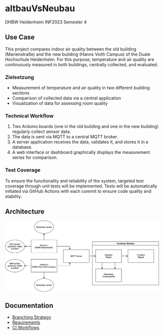 # altbauVsNeubau
DHBW Heidenheim INF2023 Semester 4

## Use Case
This project compares indoor air quality between the old building (Marienstraße) and the new building (Hanns Voith Campus) of the Duale Hochschule Heidenheim. For this purpose, temperature and air quality are continuously measured in both buildings, centrally collected, and evaluated.

### Zielsetzung
* Measurement of temperature and air quality in two different building sections
* Comparison of collected data via a central application
* Visualization of data for assessing room quality

### Technical Workflow
1. Two Arduino boards (one in the old building and one in the new building) regularly collect sensor data.
2. The data is sent via MQTT to a central MQTT broker.
3. A server application receives the data, validates it, and stores it in a database.
4. A web interface or dashboard graphically displays the measurement series for comparison.

### Test Coverage
To ensure the functionality and reliability of the system, targeted test coverage through unit tests will be implemented.
Tests will be automatically initiated via GitHub Actions with each commit to ensure code quality and stability.

## Architecture
![Systemarchitektur](./docs/images/ArchitecturDiagramm.svg)

## Documentation

- [Branching Strategy](docs/branchingStrategy.md)  
- [Requirements](docs/Softwarequalität/requirements.md)  
- [CI Workflows](docs/workflows/ci.md) 